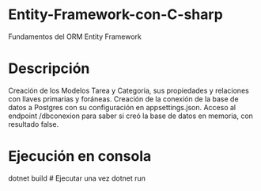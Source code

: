 # Entity-Framework-con-C-sharp
Fundamentos del ORM Entity Framework

# Descripción
Creación de los Modelos Tarea y Categoria, sus propiedades y relaciones
con llaves primarias y foráneas. Creación de la conexión de la base de datos
a Postgres con su configuración en appsettings.json. Acceso al endpoint
/dbconexion para saber si creó la base de datos en memoria, con resultado false.

# Ejecución en consola
dotnet build # Ejecutar una vez
dotnet run 